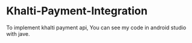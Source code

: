 # Khalti-Payment-Integration
To implement khalti payment api, You can see my code in android studio with jave.
